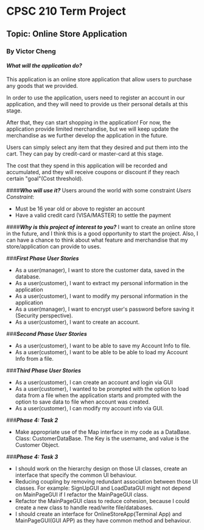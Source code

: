 # CPSC 210 Term Project

## Topic: Online Store Application
### By Victor Cheng

#### ***What will the application do?***
This application is an online store application that allow users to purchase any goods that we provided. 

In order to use the application, users need to register an account in our application, and they will need to provide 
us their personal details at this stage.

After that, they can start shopping in the application! For now, the application provide limited merchandise, but we 
will keep update the merchandise as we further develop the application in the future.

Users can simply select any item that they desired and put them into the cart. They can pay by credit-card or 
master-card at this stage.

The cost that they spend in this application will be recorded and accumulated, and they will receive coupons or 
discount if they reach certain "goal"(Cost threshold).

####***Who will use it?***
Users around the world with some constraint
*Users Constraint*:
- Must be 16 year old or above to register an account
- Have a valid credit card (VISA/MASTER) to settle the payment

####***Why is this project of interest to you?***
I want to create an online store in the future, and I think this is a good opportunity to start the project.
Also, I can have a chance to think about what feature and merchandise that my store/application can provide to uses.

###***First Phase User Stories***
- As a user(manager), I want to store the customer data, saved in the database.
- As a user(customer), I want to extract my personal information in the application
- As a user(customer), I want to modify my personal information in the application
- As a user(manager), I want to encrypt user's password before saving it (Security perspective).
- As a user(customer), I want to create an account.

###***Second Phase User Stories***
- As a user(customer), I want to be able to save my Account Info to file.
- As a user(customer), I want to be able to be able to load my Account Info from a file.

###***Third Phase User Stories***
- As a user(customer), I can create an account and login via GUI
- As a user(customer),  I wanted to be prompted with the option to load data from a file when the application 
  starts and prompted with the option to save data to file when account was created.
- As a user(customer), I can modify my account info via GUI.

###***Phase 4: Task 2***
- Make appropriate use of the Map interface in my code as a DataBase. 
    Class: CustomerDataBase. The Key is the username, and value is the Customer Object. 
    
###***Phase 4: Task 3***
- I should work on the hierarchy design on those UI classes, create an interface that specify the common UI behaviour.
- Reducing coupling by removing redundant association between those UI classes.
    For example: SignUpGUI and LoadDataGUI might not depend on MainPageGUI if I refactor the MainPageGUI class.
- Refactor the MainPageGUI class to reduce cohesion, because I could create a new class to handle read/write 
file/databases. 
- I should create an interface for OnlineStoreApp(Terminal App) and MainPageGUI(GUI APP) as they have common 
method and behaviour.
